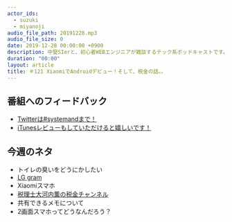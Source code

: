 ```yaml
---
actor_ids:
  - suzuki
  - miyanoji
audio_file_path: 20191228.mp3
audio_file_size: 0
date: 2019-12-28 00:00:00 +0900
description: 中堅SIerと、初心者WEBエンジニアが雑談するテック系ポッドキャストです。
duration: "00:00"
layout: article
title: ＃121 XiaomiでAndroidデビュー！そして、税金の話。。
---
```

## 番組へのフィードバック
* [Twitterは#systemandまで！](https://twitter.com/search?q=%23systemand)
* [iTunesレビューもしていただけると嬉しいです！](https://itunes.apple.com/jp/podcast/systemand-online/id1205168408?mt=2)

## 今週のネタ
* トイレの臭いをどうにかしたい
* [LG gram](https://twitter.com/tryagain_suzuki/status/1206613439784861698)
* Xiaomiスマホ
* [税理士大河内薫の税金チャンネル](https://www.youtube.com/channel/UCs7rJz4WvRVd0-PbXKiBi2Q)
* 共有できるメモについて
* 2画面スマホってどうなんだろう？

